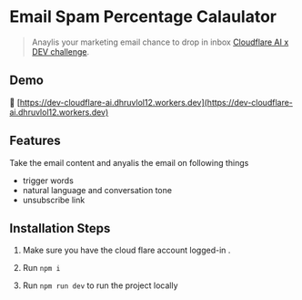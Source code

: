 # Email Spam Percentage Calaulator

> Anaylis your marketing email chance to drop in inbox [Cloudflare AI x DEV challenge](https://dev.to/challenges/cloudflare).

## Demo

:link: [https://dev-cloudflare-ai.dhruvlol12.workers.dev](https://dev-cloudflare-ai.dhruvlol12.workers.dev)

## Features

Take the email content and anyalis the email on following things

- trigger words
- natural language and conversation tone
- unsubscribe link

## Installation Steps

1. Make sure you have the cloud flare account logged-in .

2. Run `npm i`
3. Run `npm run dev` to run the project locally
